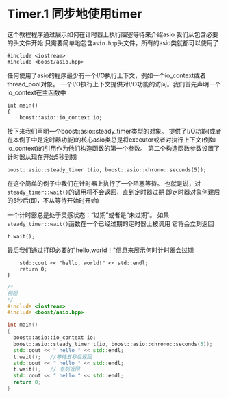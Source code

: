 # Timer.1 同步地使用timer
这个教程程序通过展示如何在计时器上执行阻塞等待来介绍asio
我们从包含必要的头文件开始
只需要简单地包含`asio.hpp`头文件，所有的asio类就都可以使用了
```
#include <iostream>
#include <boost/asio.hpp>
```
任何使用了asio的程序最少有一个I/O执行上下文，例如一个io_context或者thread_pool对象。
一个I/O执行上下文提供对I/O功能的访问。我们首先声明一个io_context在主函数中
```
int main()
{
    boost::asio::io_context io;
```
接下来我们声明一个boost::asio::steady_timer类型的对象。
提供了I/O功能(或者在本例子中是定时器功能)的核心asio类总是将executor或者对执行上下文(例如io_context)的引用作为他们构造函数的第一个参数。
第二个构造函数参数设置了计时器从现在开始5秒到期
```
boost::asio::steady_timer t(io, boost::asio::chrono::seconds(5));
```
在这个简单的例子中我们在计时器上执行了一个阻塞等待。
也就是说，对`steady_timer::wait()`的调用将不会返回，直到定时器过期
即定时器对象创建后的5秒后(即，不从等待开始时开始)

一个计时器总是处于灵感状态：“过期”或者是“未过期”。
如果`steady_timer::wait()`函数在一个已经过期的定时器上被调用
它将会立刻返回
```
t.wait();
```
最后我们通过打印必要的"hello,world！"信息来展示何时计时器会过期
```
    std::cout << "hello, world!" << std::endl;
    return 0;
}
```

``` c++
/*
例程
*/
#include <iostream>
#include <boost/asio.hpp>

int main()
{
  boost::asio::io_context io;
  boost::asio::steady_timer t(io, boost::asio::chrono::seconds(5));
  std::cout << " hello " << std::endl;
  t.wait();   //等待五秒后返回
  std::cout << " hello " << std::endl;
  t.wait();   // 立刻返回
  std::cout << " hello " << std::endl;
  return 0;
}
```